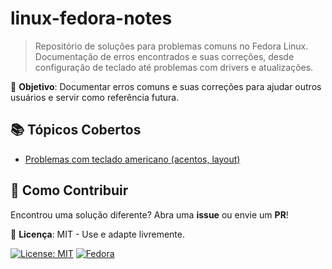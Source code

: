 # linux-fedora-notes
> Repositório de soluções para problemas comuns no Fedora Linux. Documentação de erros encontrados e suas correções, desde configuração de teclado até problemas com drivers e atualizações.

🔧 **Objetivo**: Documentar erros comuns e suas correções para ajudar outros usuários e servir como referência futura.  

## 📚 Tópicos Cobertos  
- [Problemas com teclado americano (acentos, layout)](teclado_padrao_ansi.md)

## 🤝 Como Contribuir  
Encontrou uma solução diferente? Abra uma **issue** ou envie um **PR**!  

📜 **Licença**: MIT - Use e adapte livremente.

[![License: MIT](https://img.shields.io/badge/License-MIT-yellow.svg)](https://opensource.org/licenses/MIT)
[![Fedora](https://img.shields.io/badge/Fedora-38%2B-blue)](https://fedoraproject.org)
